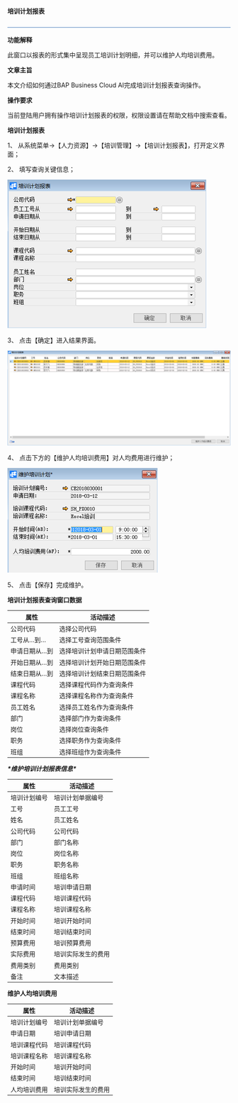 **培训计划报表**

![img](图片/标题.png)

**功能解释**

此窗口以报表的形式集中呈现员工培训计划明细，并可以维护人均培训费用。

**文章主旨**

本文介绍如何通过BAP Business Cloud AI完成培训计划报表查询操作。

**操作要求**

当前登陆用户拥有操作培训计划报表的权限，权限设置请在帮助文档中搜索查看。

**培训计划报表**

1、 从系统菜单->【人力资源】->【培训管理】->【培训计划报表】，打开定义界面；

2、 填写查询关键信息；

![img](图片/计划1.png) 

3、 点击【确定】进入结果界面。

![img](图片/计划2.png) 

4、 点击下方的【维护人均培训费用】对人均费用进行维护；

![img](图片/计划3.png) 

5、 点击【保存】完成维护。

**培训计划报表查询窗口数据**

| **属性** | **活动描述**           |
| -------------- | ---------------------------- |
| 公司代码       | 选择公司代码                 |
| 工号从…到…     | 选择工号查询范围条件         |
| 申请日期从…到  | 选择培训计划申请日期范围条件 |
| 开始日期从…到  | 选择培训计划开始日期范围条件 |
| 结束日期从…到  | 选择培训计划结束日期范围条件 |
| 课程代码       | 选择课程代码作为查询条件     |
| 课程名称       | 选择课程名称作为查询条件     |
| 员工姓名       | 选择员工姓名作为查询条件     |
| 部门           | 选择部门作为查询条件         |
| 岗位           | 选择岗位查询条件             |
| 职务           | 选择职务作为查询条件         |
| 班组           | 选择班组作为查询条件         |

***\*维护培训计划报表信息\****

| **属性** | **活动描述** |
| -------------- | ------------------ |
| 培训计划编号   | 培训计划单据编号   |
| 工号           | 员工工号           |
| 姓名           | 员工姓名           |
| 公司代码       | 公司代码           |
| 部门           | 部门名称           |
| 岗位           | 岗位名称           |
| 职务           | 职务名称           |
| 班组           | 班组名称           |
| 申请时间       | 培训申请日期       |
| 课程代码       | 培训课程代码       |
| 课程名称       | 培训课程名称       |
| 开始时间       | 培训开始时间       |
| 结束时间       | 培训结束时间       |
| 预算费用       | 培训预算费用       |
| 实际费用       | 培训实际发生的费用 |
| 费用类别       | 费用类别           |
| 备注           | 文本描述           |

**维护人均培训费用**

| **属性** | **活动描述** |
| -------------- | ------------------ |
| 培训计划编号   | 培训计划单据编号   |
| 申请日期       | 培训申请日期       |
| 培训课程代码   | 培训课程代码       |
| 培训课程名称   | 培训课程名称       |
| 开始时间       | 培训开始时间       |
| 结束时间       | 培训结束时间       |
| 人均培训费用   | 培训实际发生的费用 |

 
